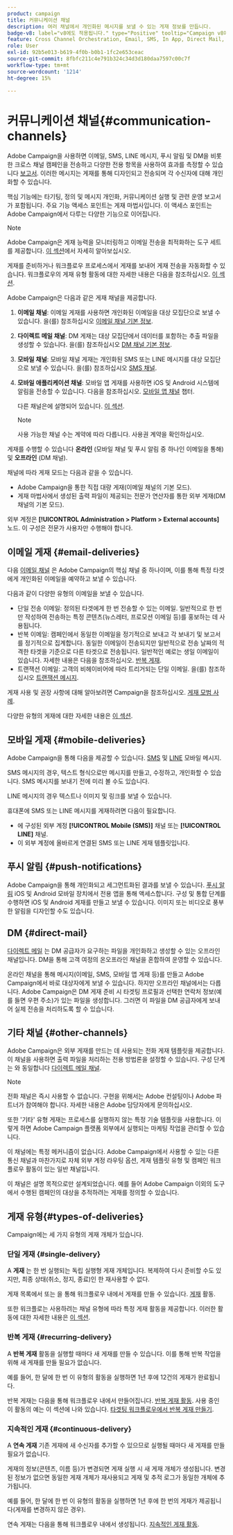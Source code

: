 ```yaml
---
product: campaign
title: 커뮤니케이션 채널
description: 여러 채널에서 개인화된 메시지를 보낼 수 있는 게재 정보를 만듭니다.
badge-v8: label="v8에도 적용됩니다." type="Positive" tooltip="Campaign v8에도 적용됩니다."
feature: Cross Channel Orchestration, Email, SMS, In App, Direct Mail, Push
role: User
exl-id: 92b5e013-b619-4f0b-b0b1-1fc2e653ceac
source-git-commit: 8fbfc211c4e791b324c34d3d180daa7597c00c7f
workflow-type: tm+mt
source-wordcount: '1214'
ht-degree: 15%

---
```


# 커뮤니케이션 채널{#communication-channels}

Adobe Campaign을 사용하면 이메일, SMS, LINE 메시지, 푸시 알림 및 DM을 비롯한 크로스 채널 캠페인을 전송하고 다양한 전용 항목을 사용하여 효과를 측정할 수 있습니다 [보고서](../../reporting/using/delivery-reports.md). 이러한 메시지는 게재를 통해 디자인되고 전송되며 각 수신자에 대해 개인화할 수 있습니다.

핵심 기능에는 타기팅, 정의 및 메시지 개인화, 커뮤니케이션 실행 및 관련 운영 보고서가 포함됩니다. 주요 기능 액세스 포인트는 게재 마법사입니다. 이 액세스 포인트는 Adobe Campaign에서 다루는 다양한 기능으로 이어집니다.

>[!NOTE]
>
>Adobe Campaign은 게재 능력을 모니터링하고 이메일 전송을 최적화하는 도구 세트를 제공합니다. [이 섹션](about-deliverability.md)에서 자세히 알아보십시오.

게재를 준비하거나 워크플로우 프로세스에서 게재를 보내어 게재 전송을 자동화할 수 있습니다. 워크플로우의 게재 유형 활동에 대한 자세한 내용은 다음을 참조하십시오. [이 섹션](../../workflow/using/about-action-activities.md).

Adobe Campaign은 다음과 같은 게재 채널을 제공합니다.

1. **이메일 채널**: 이메일 게재를 사용하면 개인화된 이메일을 대상 모집단으로 보낼 수 있습니다. 을(를) 참조하십시오 [이메일 채널 기본 정보](about-email-channel.md).
1. **다이렉트 메일 채널**: DM 게재는 대상 모집단에서 데이터를 포함하는 추출 파일을 생성할 수 있습니다. 을(를) 참조하십시오 [DM 채널 기본 정보](about-direct-mail-channel.md).
1. **모바일 채널**: 모바일 채널 게재는 개인화된 SMS 또는 LINE 메시지를 대상 모집단으로 보낼 수 있습니다. 을(를) 참조하십시오 [SMS 채널](sms-channel.md).
1. **모바일 애플리케이션 채널**: 모바일 앱 게재를 사용하면 iOS 및 Android 시스템에 알림을 전송할 수 있습니다. 다음을 참조하십시오. [모바일 앱 채널](about-mobile-app-channel.md) 챕터.

   다른 채널은에 설명되어 있습니다. [이 섹션](#other-channels).

   >[!NOTE]
   >
   >사용 가능한 채널 수는 계약에 따라 다릅니다. 사용권 계약을 확인하십시오.

게재를 수행할 수 있습니다 **온라인** (모바일 채널 및 푸시 알림 중 하나인 이메일을 통해) 및 **오프라인** (DM 채널).

채널에 따라 게재 모드는 다음과 같을 수 있습니다.

* Adobe Campaign을 통한 직접 대량 게재(이메일 채널의 기본 모드).
* 게재 마법사에서 생성된 출력 파일이 제공되는 전문가 연산자를 통한 외부 게재(DM 채널의 기본 모드).

외부 계정은 **[!UICONTROL Administration > Platform > External accounts]** 노드. 이 구성은 전문가 사용자만 수행해야 합니다.

## 이메일 게재 {#email-deliveries}

다음 [이메일 채널](about-email-channel.md) 은 Adobe Campaign의 핵심 채널 중 하나이며, 이를 통해 특정 타겟에게 개인화된 이메일을 예약하고 보낼 수 있습니다.

다음과 같이 다양한 유형의 이메일을 보낼 수 있습니다.

* 단일 전송 이메일: 정의된 타겟에게 한 번 전송할 수 있는 이메일. 일반적으로 한 번만 작성하여 전송하는 특정 콘텐츠(뉴스레터, 프로모션 이메일 등)를 홍보하는 데 사용됩니다.
* 반복 이메일: 캠페인에서 동일한 이메일을 정기적으로 보내고 각 보내기 및 보고서를 정기적으로 집계합니다. 동일한 이메일이 전송되지만 일반적으로 전송 날짜의 적격한 타겟을 기준으로 다른 타겟으로 전송됩니다. 일반적인 예로는 생일 이메일이 있습니다. 자세한 내용은 다음을 참조하십시오. [반복 게재](../../workflow/using/recurring-delivery.md).
* 트랜잭션 이메일: 고객의 비헤이비어에 따라 트리거되는 단일 이메일. 을(를) 참조하십시오 [트랜잭션 메시지](../../message-center/using/about-transactional-messaging.md).

게재 사용 및 권장 사항에 대해 알아보려면 Campaign을 참조하십시오. [게재 모범 사례](delivery-best-practices.md).

다양한 유형의 게재에 대한 자세한 내용은 [이 섹션](#types-of-deliveries).

## 모바일 게재 {#mobile-deliveries}

Adobe Campaign을 통해 다음을 제공할 수 있습니다. [SMS](sms-channel.md) 및 [LINE](line-channel.md) 모바일 메시지.

SMS 메시지의 경우, 텍스트 형식으로만 메시지를 만들고, 수정하고, 개인화할 수 있습니다. SMS 메시지를 보내기 전에 미리 볼 수도 있습니다.

LINE 메시지의 경우 텍스트나 이미지 및 링크를 보낼 수 있습니다.

휴대폰에 SMS 또는 LINE 메시지를 게재하려면 다음이 필요합니다.

* 에 구성된 외부 계정 **[!UICONTROL Mobile (SMS)]** 채널 또는 **[!UICONTROL LINE]** 채널.
* 이 외부 계정에 올바르게 연결된 SMS 또는 LINE 게재 템플릿입니다.

## 푸시 알림 {#push-notifications}

Adobe Campaign을 통해 개인화되고 세그먼트화된 결과를 보낼 수 있습니다. [푸시 알림](about-mobile-app-channel.md) iOS 및 Android 모바일 장치에서 전용 앱을 통해 액세스합니다. 구성 및 통합 단계를 수행하면 iOS 및 Android 게재를 만들고 보낼 수 있습니다. 이미지 또는 비디오로 풍부한 알림을 디자인할 수도 있습니다.

## DM {#direct-mail}

[다이렉트 메일](about-direct-mail-channel.md) 는 DM 공급자가 요구하는 파일을 개인화하고 생성할 수 있는 오프라인 채널입니다. DM을 통해 고객 여정의 온오프라인 채널을 혼합하여 운영할 수 있습니다.

온라인 채널을 통해 메시지(이메일, SMS, 모바일 앱 게재 등)를 만들고 Adobe Campaign에서 바로 대상자에게 보낼 수 있습니다. 하지만 오프라인 채널에서는 다릅니다. Adobe Campaign은 DM 게재 준비 시 타겟팅 프로필과 선택한 연락처 정보(예를 들면 우편 주소)가 있는 파일을 생성합니다. 그러면 이 파일을 DM 공급자에게 보내어 실제 전송을 처리하도록 할 수 있습니다.

## 기타 채널 {#other-channels}

Adobe Campaign은 외부 게재를 만드는 데 사용되는 전화 게재 템플릿을 제공합니다. 이 채널을 사용하면 출력 파일을 처리하는 전용 방법론을 설정할 수 있습니다. 구성 단계는 와 동일합니다 [다이렉트 메일 채널](about-direct-mail-channel.md).

>[!NOTE]
>
>전화 채널은 즉시 사용할 수 없습니다. 구현을 위해서는 Adobe 컨설팅이나 Adobe 파트너가 참여해야 합니다. 자세한 내용은 Adobe 담당자에게 문의하십시오.

또한 &#39;기타&#39; 유형 게재는 프로세스를 실행하지 않는 특정 기술 템플릿을 사용합니다. 이렇게 하면 Adobe Campaign 플랫폼 외부에서 실행되는 마케팅 작업을 관리할 수 있습니다.

이 채널에는 특정 메커니즘이 없습니다. Adobe Campaign에서 사용할 수 있는 다른 통신 채널과 마찬가지로 자체 외부 계정 라우팅 옵션, 게재 템플릿 유형 및 캠페인 워크플로우 활동이 있는 일반 채널입니다.

이 채널은 설명 목적으로만 설계되었습니다. 예를 들어 Adobe Campaign 이외의 도구에서 수행된 캠페인의 대상을 추적하려는 게재를 정의할 수 있습니다.

## 게재 유형{#types-of-deliveries}

Campaign에는 세 가지 유형의 게재 개체가 있습니다.

### 단일 게재 {#single-delivery}

A **게재** 는 한 번 실행되는 독립 실행형 게재 개체입니다. 복제하여 다시 준비할 수도 있지만, 최종 상태(취소, 정지, 종료)인 한 재사용할 수 없다.

게재 목록에서 또는 을 통해 워크플로우 내에서 게재를 만들 수 있습니다. [게재](../../workflow/using/delivery.md) 활동.

또한 워크플로는 사용하려는 채널 유형에 따라 특정 게재 활동을 제공합니다. 이러한 활동에 대한 자세한 내용은 [이 섹션](../../workflow/using/cross-channel-deliveries.md).

### 반복 게재 {#recurring-delivery}

A **반복 게재** 활동을 실행할 때마다 새 게재를 만들 수 있습니다. 이를 통해 반복 작업을 위해 새 게재를 만들 필요가 없습니다.

예를 들어, 한 달에 한 번 이 유형의 활동을 실행하면 1년 후에 12건의 게재가 완료됩니다.

반복 게재는 다음을 통해 워크플로우 내에서 만들어집니다. [반복 게재 활동](../../workflow/using/recurring-delivery.md). 사용 중인 이 활동의 예는 이 섹션에 나와 있습니다. [타겟팅 워크플로우에서 반복 게재 만들기](../../workflow/using/sending-a-birthday-email.md#creating-a-recurring-delivery-in-a-targeting-workflow).

### 지속적인 게재 {#continuous-delivery}

A **연속 게재** 기존 게재에 새 수신자를 추가할 수 있으므로 실행될 때마다 새 게재를 만들 필요가 없습니다.

게재의 정보(콘텐츠, 이름 등)가 변경되면 게재 실행 시 새 게재 개체가 생성됩니다. 변경된 정보가 없으면 동일한 게재 개체가 재사용되고 게재 및 추적 로그가 동일한 개체에 추가됩니다.

예를 들어, 한 달에 한 번 이 유형의 활동을 실행하면 1년 후에 한 번의 게재가 제공됩니다(게재를 변경하지 않은 경우).

연속 게재는 다음을 통해 워크플로우 내에서 생성됩니다. [지속적인 게재 활동](../../workflow/using/continuous-delivery.md).
